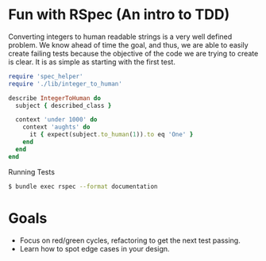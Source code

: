 # Fun with RSpec (An intro to TDD)

Converting integers to human readable strings is a very well defined problem. We know ahead of time the goal, and thus, we are able to easily create failing tests because the objective of the code we are trying to create is clear. It is as simple as starting with the first test.

```ruby
require 'spec_helper'
require './lib/integer_to_human'

describe IntegerToHuman do
  subject { described_class }

  context 'under 1000' do
    context 'aughts' do
      it { expect(subject.to_human(1)).to eq 'One' }
    end
  end
end
```


Running Tests
```bash
$ bundle exec rspec --format documentation
```

# Goals

- Focus on red/green cycles, refactoring to get the next test passing.
- Learn how to spot edge cases in your design.
